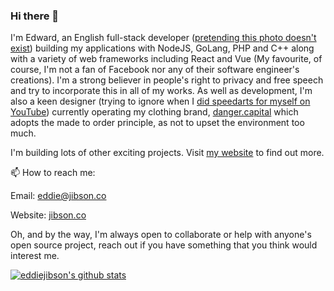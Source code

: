 ### Hi there 👋

I'm Edward, an English full-stack developer ([pretending this photo doesn't exist](https://3sidedcube.com/team/eddiejibson/)) building my applications with NodeJS, GoLang, PHP and C++ along with a variety of web frameworks including React and Vue (My favourite, of course, I'm not a fan of Facebook nor any of their software engineer's creations). I'm a strong believer in people's right to privacy and free speech and try to incorporate this in all of my works. As well as development, I'm also a keen designer (trying to ignore when I [did speedarts for myself on YouTube](https://www.youtube.com/watch?v=2YVxJb3S2lw)) currently operating my clothing brand, [danger.capital](https://danger.capital) which adopts the made to order principle, as not to upset the environment too much.

I'm building lots of other exciting projects. Visit [my website](https://jibson.co) to find out more.

📫 How to reach me:

Email: eddie@jibson.co

Website: [jibson.co](https://jibson.co)

Oh, and by the way, I'm always open to collaborate or help with anyone's open source project, reach out if you have something that you think would interest me.

[![eddiejibson's github stats](https://github-readme-stats.vercel.app/api?username=eddiejibson&count_private=true&show_icons=true&theme=tokyonight&hide=stars)](https://github.com/eddiejibson)
